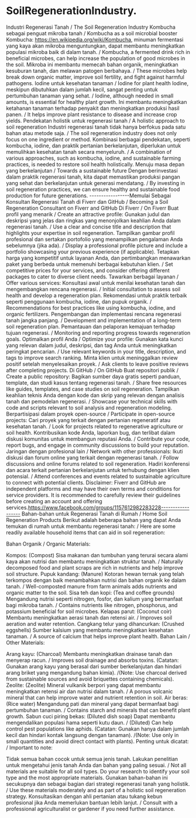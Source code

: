 # SoilRegenerationIndustry.
Industri Regenerasi Tanah / The Soil Regeneration Industry
Kombucha sebagai penguat mikroba tanah / Kombucha as a soil microbial booster
Kombucha: https://en.wikipedia.org/wiki/Kombucha, minuman fermentasi yang kaya akan mikroba menguntungkan, dapat membantu meningkatkan populasi mikroba baik di dalam tanah. / Kombucha, a fermented drink rich in beneficial microbes, can help increase the population of good microbes in the soil.
Mikroba ini membantu memecah bahan organik, meningkatkan kesuburan tanah, dan melawan patogen berbahaya. / These microbes help break down organic matter, improve soil fertility, and fight against harmful pathogens.
Iodine untuk kesehatan tanaman / Iodine for plant health
Iodine, meskipun dibutuhkan dalam jumlah kecil, sangat penting untuk pertumbuhan tanaman yang sehat. / Iodine, although needed in small amounts, is essential for healthy plant growth.
Ini membantu meningkatkan ketahanan tanaman terhadap penyakit dan meningkatkan produksi hasil panen. / It helps improve plant resistance to disease and increase crop yields.
Pendekatan holistik untuk regenerasi tanah / A holistic approach to soil regeneration
Industri regenerasi tanah tidak hanya berfokus pada satu bahan atau metode saja. / The soil regeneration industry does not only focus on one ingredient or method.
Kombinasi berbagai pendekatan, seperti kombucha, iodine, dan praktik pertanian berkelanjutan, diperlukan untuk memulihkan kesehatan tanah secara menyeluruh. / A combination of various approaches, such as kombucha, iodine, and sustainable farming practices, is needed to restore soil health holistically.
Menuju masa depan yang berkelanjutan / Towards a sustainable future
Dengan berinvestasi dalam praktik regenerasi tanah, kita dapat memastikan produksi pangan yang sehat dan berkelanjutan untuk generasi mendatang. / By investing in soil regeneration practices, we can ensure healthy and sustainable food production for future generations.
-----------------Memulai Sebagai Konsultan Regenerasi Tanah di Fiverr dan GitHub / Becoming a Soil Regeneration Consultant on Fiverr and GitHub
Di Fiverr / On Fiverr
Buat profil yang menarik / Create an attractive profile:
Gunakan judul dan deskripsi yang jelas dan ringkas yang menonjolkan keahlian Anda dalam regenerasi tanah. / Use a clear and concise title and description that highlights your expertise in soil regeneration.
Tampilkan gambar profil profesional dan sertakan portofolio yang menampilkan pengalaman Anda sebelumnya (jika ada). / Display a professional profile picture and include a portfolio showcasing your previous experience (if applicable).
Tetapkan harga yang kompetitif untuk layanan Anda, dan pertimbangkan menawarkan paket yang berbeda untuk memenuhi berbagai kebutuhan klien. / Set competitive prices for your services, and consider offering different packages to cater to diverse client needs.
Tawarkan berbagai layanan / Offer various services:
Konsultasi awal untuk menilai kesehatan tanah dan mengembangkan rencana regenerasi. / Initial consultation to assess soil health and develop a regeneration plan.
Rekomendasi untuk praktik terbaik seperti penggunaan kombucha, iodine, dan pupuk organik. / Recommendations for best practices like using kombucha, iodine, and organic fertilizers.
Pengembangan dan implementasi rencana regenerasi tanah jangka panjang. / Development and implementation of a long-term soil regeneration plan.
Pemantauan dan pelaporan kemajuan terhadap tujuan regenerasi. / Monitoring and reporting progress towards regeneration goals.
Optimalkan profil Anda / Optimize your profile:
Gunakan kata kunci yang relevan dalam judul, deskripsi, dan tag Anda untuk meningkatkan peringkat pencarian. / Use relevant keywords in your title, description, and tags to improve search ranking.
Minta klien untuk meninggalkan review positif setelah menyelesaikan proyek. / Ask clients to leave positive reviews after completing projects.
Di GitHub / On GitHub
Buat repositori publik / Create a public repository:
Bagikan sumber daya gratis seperti panduan, template, dan studi kasus tentang regenerasi tanah. / Share free resources like guides, templates, and case studies on soil regeneration.
Tampilkan keahlian teknis Anda dengan kode dan skrip yang relevan dengan analisis tanah dan pemodelan regenerasi. / Showcase your technical skills with code and scripts relevant to soil analysis and regeneration modeling.
Berpartisipasi dalam proyek open-source / Participate in open-source projects:
Cari proyek yang terkait dengan pertanian regeneratif atau kesehatan tanah. / Look for projects related to regenerative agriculture or soil health.
Kontribusikan kode Anda, laporkan bug, dan terlibat dalam diskusi komunitas untuk membangun reputasi Anda. / Contribute your code, report bugs, and engage in community discussions to build your reputation.
Jaringan dengan profesional lain / Network with other professionals:
Ikuti diskusi dan forum online yang terkait dengan regenerasi tanah. / Follow discussions and online forums related to soil regeneration.
Hadiri konferensi dan acara terkait pertanian berkelanjutan untuk terhubung dengan klien potensial. / Attend conferences and events related to sustainable agriculture to connect with potential clients.
Disclaimer:  Fiverr and GitHub are independent platforms and may have their own terms and conditions for service providers. It is recommended to carefully review their guidelines before creating an account and offering services.https://www.facebook.com/groups/1157612982283228------------------
Bahan-bahan untuk Regenerasi Tanah di Rumah / Home Soil Regeneration Products
Berikut adalah beberapa bahan yang dapat Anda temukan di rumah untuk membantu regenerasi tanah: / Here are some readily available household items that can aid in soil regeneration:

Bahan Organik / Organic Materials:

Kompos: (Compost) Sisa makanan dan tumbuhan yang terurai secara alami kaya akan nutrisi dan membantu meningkatkan struktur tanah. / Naturally decomposed food and plant scraps are rich in nutrients and help improve soil structure.
Pupuk kandang: (Manure) Kotoran hewan ternak yang telah terkompos dengan baik menambahkan nutrisi dan bahan organik ke dalam tanah. / Well-composted manure from farm animals adds nutrients and organic matter to the soil.
Sisa teh dan kopi: (Tea and coffee grounds) Mengandung nutrisi seperti nitrogen, fosfor, dan kalium yang bermanfaat bagi mikroba tanah. / Contains nutrients like nitrogen, phosphorus, and potassium beneficial for soil microbes.
Kelapas parut: (Coconut coir) Membantu meningkatkan aerasi tanah dan retensi air. / Improves soil aeration and water retention.
Cangkang telur yang dihancurkan: (Crushed eggshells) Sumber kalsium yang membantu meningkatkan kesehatan tanaman. / A source of calcium that helps improve plant health.
Bahan Lain / Other Materials:

Arang kayu: (Charcoal) Membantu meningkatkan drainase tanah dan menyerap racun. / Improves soil drainage and absorbs toxins. (Catatan: Gunakan arang kayu yang berasal dari sumber berkelanjutan dan hindari arang briket yang mengandung bahan kimia). /(Note: Use charcoal derived from sustainable sources and avoid briquettes containing chemicals).
Zeolite: (Zeolite) Mineral vulkanik berpori yang dapat membantu meningkatkan retensi air dan nutrisi dalam tanah. / A porous volcanic mineral that can help improve water and nutrient retention in soil.
Air beras: (Rice water) Mengandung pati dan mineral yang dapat bermanfaat bagi pertumbuhan tanaman. / Contains starch and minerals that can benefit plant growth.
Sabun cuci piring bekas: (Diluted dish soap) Dapat membantu mengendalikan populasi hama seperti kutu daun. / (Diluted) Can help control pest populations like aphids. (Catatan: Gunakan hanya dalam jumlah kecil dan hindari kontak langsung dengan tanaman). /(Note: Use only in small quantities and avoid direct contact with plants).
Penting untuk dicatat: / Important to note:

Tidak semua bahan cocok untuk semua jenis tanah. Lakukan penelitian untuk mengetahui jenis tanah Anda dan bahan yang paling sesuai. / Not all materials are suitable for all soil types. Do your research to identify your soil type and the most appropriate materials.
Gunakan bahan-bahan ini secukupnya dan sebagai bagian dari strategi regenerasi tanah yang holistik. / Use these materials moderately and as part of a holistic soil regeneration strategy.
Konsultasikan dengan ahli pertanian atau tukang kebun profesional jika Anda memerlukan bantuan lebih lanjut. / Consult with a professional agriculturalist or gardener if you need further assistance.
